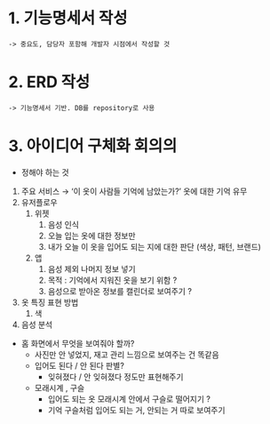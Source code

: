 # 1. 기능명세서 작성
    -> 중요도, 담당자 포함해 개발자 시점에서 작성할 것

# 2. ERD 작성
    -> 기능명세서 기반. DB를 repository로 사용

# 3. 아이디어 구체화 회의의

- 정해야 하는 것
1. 주요 서비스 → ‘이 옷이 사람들 기억에 남았는가?’ 옷에 대한 기억 유무
2. 유저플로우
    1. 위젯
        1. 음성 인식
        2. 오늘 입는 옷에 대한 정보만
        3. 내가 오늘 이 옷을 입어도 되는 지에 대한 판단 (색상, 패턴, 브랜드)
    2. 앱
        1. 음성 제외 나머지 정보 넣기
        2. 목적 : 기억에서 지워진 옷을 보기 위함 ?
        3. 음성으로 받아온 정보를 캘린더로 보여주기 ?
3. 옷 특징 표현 방법
    1. 색
4. 음성 분석
- 홈 화면에서 무엇을 보여줘야 할까?
    - 사진만 안 넣었지, 재고 관리 느낌으로 보여주는 건 똑같음
    - 입어도 된다 / 안 된다 판별?
        - 잊혀졌다 / 안 잊혀졌다 정도만 표현해주기
    - 모래시계 , 구슬
        - 입어도 되는 옷 모래시계 안에서 구슬로 떨어지기 ?
        - 기억 구슬처럼 입어도 되는 거, 안되는 거 따로 보여주기
